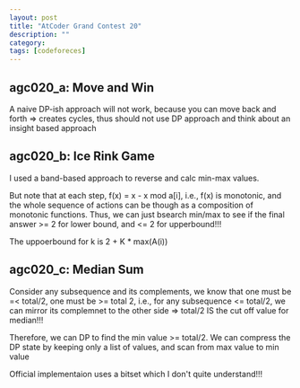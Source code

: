 ```yaml
---
layout: post
title: "AtCoder Grand Contest 20" 
description: ""
category: 
tags: [codeforeces]
---
```


agc020_a: Move and Win
----------
A naive DP-ish approach will not work, because you can move back and forth => creates cycles, thus should not use DP approach and think about an insight based approach

agc020_b: Ice Rink Game
---------
I used a band-based approach to reverse and calc min-max values. 

But note that at each step, f(x) = x - x mod a[i], i.e., f(x) is monotonic, and the whole sequence of actions can be though as a composition of monotonic functions. Thus, we can just bsearch min/max to see if the final answer >= 2 for lower bound, and <= 2 for upperbound!!!

The uppoerbound for k is 2 + K * max(A(i)) 

agc020_c: Median Sum
---------
Consider any subsequence and its complements, we know that one must be =< total/2, one must be >= total 2, i.e., for any subsequence <= total/2, we can mirror its complemnet to the other side => total/2 IS the cut off value for median!!!

Therefore, we can DP to find the min value >= total/2. We can compress the DP state by keeping only a list of values, and scan from max value to min value

Official implementaion uses a bitset which I don't quite understand!!!

